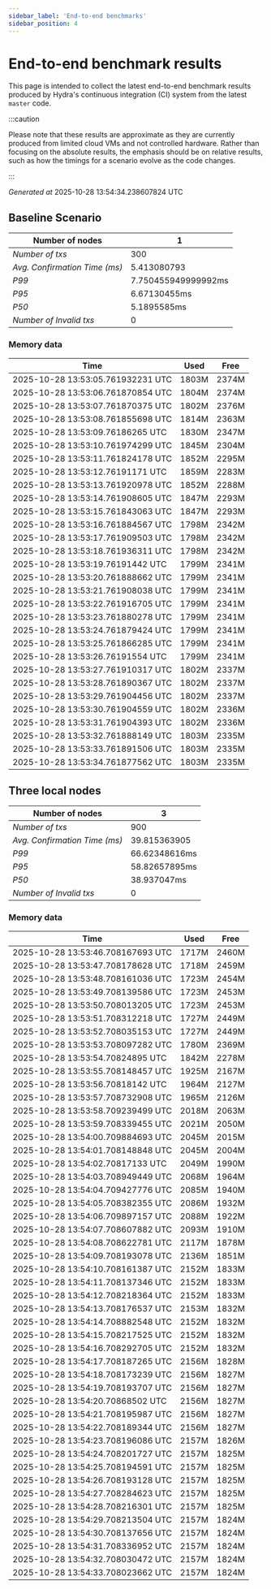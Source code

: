 ```yaml
--- 
sidebar_label: 'End-to-end benchmarks' 
sidebar_position: 4 
--- 
```


# End-to-end benchmark results 

This page is intended to collect the latest end-to-end benchmark  results produced by Hydra's continuous integration (CI) system from  the latest `master` code.

:::caution

Please note that these results are approximate  as they are currently produced from limited cloud VMs and not controlled hardware.  Rather than focusing on the absolute results,   the emphasis should be on relative results,  such as how the timings for a scenario evolve as the code changes.

:::

_Generated at_  2025-10-28 13:54:34.238607824 UTC


## Baseline Scenario



| Number of nodes |  1 | 
| -- | -- |
| _Number of txs_ | 300 |
| _Avg. Confirmation Time (ms)_ | 5.413080793 |
| _P99_ | 7.750455949999992ms |
| _P95_ | 6.67130455ms |
| _P50_ | 5.1895585ms |
| _Number of Invalid txs_ | 0 |
      

### Memory data 

 | Time | Used | Free | 
|------------------------------------|------|------|
 | 2025-10-28 13:53:05.761932231 UTC | 1803M | 2374M | 
 | 2025-10-28 13:53:06.761870854 UTC | 1804M | 2374M | 
 | 2025-10-28 13:53:07.761870375 UTC | 1802M | 2376M | 
 | 2025-10-28 13:53:08.761855698 UTC | 1814M | 2363M | 
 | 2025-10-28 13:53:09.76186265 UTC | 1830M | 2347M | 
 | 2025-10-28 13:53:10.761974299 UTC | 1845M | 2304M | 
 | 2025-10-28 13:53:11.761824178 UTC | 1852M | 2295M | 
 | 2025-10-28 13:53:12.76191171 UTC | 1859M | 2283M | 
 | 2025-10-28 13:53:13.761920978 UTC | 1852M | 2288M | 
 | 2025-10-28 13:53:14.761908605 UTC | 1847M | 2293M | 
 | 2025-10-28 13:53:15.761843063 UTC | 1847M | 2293M | 
 | 2025-10-28 13:53:16.761884567 UTC | 1798M | 2342M | 
 | 2025-10-28 13:53:17.761909503 UTC | 1798M | 2342M | 
 | 2025-10-28 13:53:18.761936311 UTC | 1798M | 2342M | 
 | 2025-10-28 13:53:19.76191442 UTC | 1799M | 2341M | 
 | 2025-10-28 13:53:20.761888662 UTC | 1799M | 2341M | 
 | 2025-10-28 13:53:21.761908038 UTC | 1799M | 2341M | 
 | 2025-10-28 13:53:22.761916705 UTC | 1799M | 2341M | 
 | 2025-10-28 13:53:23.761880278 UTC | 1799M | 2341M | 
 | 2025-10-28 13:53:24.761879424 UTC | 1799M | 2341M | 
 | 2025-10-28 13:53:25.761866285 UTC | 1799M | 2341M | 
 | 2025-10-28 13:53:26.76191554 UTC | 1799M | 2341M | 
 | 2025-10-28 13:53:27.761910317 UTC | 1802M | 2337M | 
 | 2025-10-28 13:53:28.761890367 UTC | 1802M | 2337M | 
 | 2025-10-28 13:53:29.761904456 UTC | 1802M | 2337M | 
 | 2025-10-28 13:53:30.761904559 UTC | 1802M | 2336M | 
 | 2025-10-28 13:53:31.761904393 UTC | 1802M | 2336M | 
 | 2025-10-28 13:53:32.761888149 UTC | 1803M | 2335M | 
 | 2025-10-28 13:53:33.761891506 UTC | 1803M | 2335M | 
 | 2025-10-28 13:53:34.761877562 UTC | 1803M | 2335M | 


## Three local nodes



| Number of nodes |  3 | 
| -- | -- |
| _Number of txs_ | 900 |
| _Avg. Confirmation Time (ms)_ | 39.815363905 |
| _P99_ | 66.62348616ms |
| _P95_ | 58.82657895ms |
| _P50_ | 38.937047ms |
| _Number of Invalid txs_ | 0 |
      

### Memory data 

 | Time | Used | Free | 
|------------------------------------|------|------|
 | 2025-10-28 13:53:46.708167693 UTC | 1717M | 2460M | 
 | 2025-10-28 13:53:47.708178628 UTC | 1718M | 2459M | 
 | 2025-10-28 13:53:48.708161036 UTC | 1723M | 2454M | 
 | 2025-10-28 13:53:49.708139586 UTC | 1723M | 2453M | 
 | 2025-10-28 13:53:50.708013205 UTC | 1723M | 2453M | 
 | 2025-10-28 13:53:51.708312218 UTC | 1727M | 2449M | 
 | 2025-10-28 13:53:52.708035153 UTC | 1727M | 2449M | 
 | 2025-10-28 13:53:53.708097282 UTC | 1780M | 2369M | 
 | 2025-10-28 13:53:54.70824895 UTC | 1842M | 2278M | 
 | 2025-10-28 13:53:55.708148457 UTC | 1925M | 2167M | 
 | 2025-10-28 13:53:56.70818142 UTC | 1964M | 2127M | 
 | 2025-10-28 13:53:57.708732908 UTC | 1965M | 2126M | 
 | 2025-10-28 13:53:58.709239499 UTC | 2018M | 2063M | 
 | 2025-10-28 13:53:59.708339455 UTC | 2021M | 2050M | 
 | 2025-10-28 13:54:00.709884693 UTC | 2045M | 2015M | 
 | 2025-10-28 13:54:01.708148848 UTC | 2045M | 2004M | 
 | 2025-10-28 13:54:02.70817133 UTC | 2049M | 1990M | 
 | 2025-10-28 13:54:03.708949449 UTC | 2068M | 1964M | 
 | 2025-10-28 13:54:04.709427776 UTC | 2085M | 1940M | 
 | 2025-10-28 13:54:05.708382355 UTC | 2086M | 1932M | 
 | 2025-10-28 13:54:06.709897157 UTC | 2088M | 1922M | 
 | 2025-10-28 13:54:07.708607882 UTC | 2093M | 1910M | 
 | 2025-10-28 13:54:08.708622781 UTC | 2117M | 1878M | 
 | 2025-10-28 13:54:09.708193078 UTC | 2136M | 1851M | 
 | 2025-10-28 13:54:10.708161387 UTC | 2152M | 1833M | 
 | 2025-10-28 13:54:11.708137346 UTC | 2152M | 1833M | 
 | 2025-10-28 13:54:12.708218364 UTC | 2152M | 1833M | 
 | 2025-10-28 13:54:13.708176537 UTC | 2153M | 1832M | 
 | 2025-10-28 13:54:14.708882548 UTC | 2152M | 1832M | 
 | 2025-10-28 13:54:15.708217525 UTC | 2152M | 1832M | 
 | 2025-10-28 13:54:16.708292705 UTC | 2152M | 1832M | 
 | 2025-10-28 13:54:17.708187265 UTC | 2156M | 1828M | 
 | 2025-10-28 13:54:18.708173239 UTC | 2156M | 1827M | 
 | 2025-10-28 13:54:19.708193707 UTC | 2156M | 1827M | 
 | 2025-10-28 13:54:20.70868502 UTC | 2156M | 1827M | 
 | 2025-10-28 13:54:21.708195987 UTC | 2156M | 1827M | 
 | 2025-10-28 13:54:22.708189344 UTC | 2156M | 1827M | 
 | 2025-10-28 13:54:23.708196086 UTC | 2157M | 1826M | 
 | 2025-10-28 13:54:24.708201727 UTC | 2157M | 1825M | 
 | 2025-10-28 13:54:25.708194591 UTC | 2157M | 1825M | 
 | 2025-10-28 13:54:26.708193128 UTC | 2157M | 1825M | 
 | 2025-10-28 13:54:27.708284623 UTC | 2157M | 1825M | 
 | 2025-10-28 13:54:28.708216301 UTC | 2157M | 1825M | 
 | 2025-10-28 13:54:29.708213504 UTC | 2157M | 1824M | 
 | 2025-10-28 13:54:30.708137656 UTC | 2157M | 1824M | 
 | 2025-10-28 13:54:31.708336952 UTC | 2157M | 1824M | 
 | 2025-10-28 13:54:32.708030472 UTC | 2157M | 1824M | 
 | 2025-10-28 13:54:33.708023662 UTC | 2157M | 1824M | 


